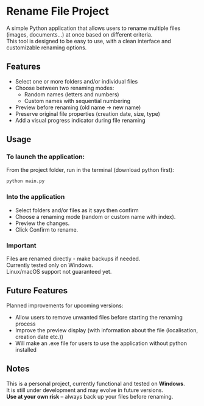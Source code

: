 # Rename File Project

A simple Python application that allows users to rename multiple files (images, documents...) at once based on different criteria.  
This tool is designed to be easy to use, with a clean interface and customizable renaming options.

## Features

- Select one or more folders and/or individual files
- Choose between two renaming modes:
  - Random names (letters and numbers)
  - Custom names with sequential numbering
- Preview before renaming (old name → new name)
- Preserve original file properties (creation date, size, type)
- Add a visual progress indicator during file renaming

## Usage

### To launch the application:

From the project folder, run in the terminal (download python first):
```bash
python main.py
```
### Into the application

- Select folders and/or files as it says then confirm
- Choose a renaming mode (random or custom name with index).
- Preview the changes.
- Click Confirm to rename.

### Important

Files are renamed directly - make backups if needed.  
Currently tested only on Windows.  
Linux/macOS support not guaranteed yet.

## Future Features

Planned improvements for upcoming versions:

- Allow users to remove unwanted files before starting the renaming process
- Improve the preview display (with information about the file (localisation, creation date etc.))
- Will make an .exe file for users to use the application without python installed

## Notes

This is a personal project, currently functional and tested on **Windows**.  
It is still under development and may evolve in future versions.  
**Use at your own risk** – always back up your files before renaming.  
